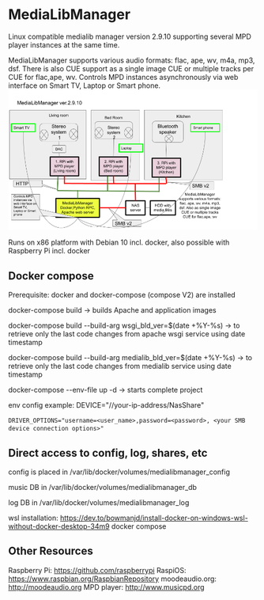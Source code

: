 # MediaLibManager
Linux compatible medialib manager version 2.9.10 supporting several MPD player instances at the same time.

MediaLibManager supports various audio formats: flac, ape, wv, m4a, mp3, dsf. There is also CUE support as a single image CUE or multiple tracks per CUE for flac,ape, wv.
Controls MPD instances asynchronously via web interface on Smart TV, Laptop or Smart phone.
![MediaLibManager](/data/MediaLibManager.png)

Runs on x86 platform with Debian 10 incl. docker, also possible with Raspberry Pi incl. docker
## Docker compose
Prerequisite: docker and docker-compose (compose V2) are installed

  docker-compose build -> builds Apache and application images

  docker-compose build --build-arg wsgi_bld_ver=$(date +%Y-%s) -> to retrieve only the last code changes from apache wsgi service using date timestamp

  docker-compose build --build-arg medialib_bld_ver=$(date +%Y-%s) -> to retrieve only the last code changes from medialib service using date timestamp

  docker-compose --env-file <path to docker-compose env file>  up -d -> starts complete project

  env config example:
    DEVICE="//your-ip-address/NasShare"

    DRIVER_OPTIONS="username=<user_name>,password=<password>, <your SMB device connection options>"



## Direct access to config, log, shares, etc
config is placed in /var/lib/docker/volumes/medialibmanager_config

music DB in /var/lib/docker/volumes/medialibmanager_db

log DB in /var/lib/docker/volumes/medialibmanager_log

wsl installation:
https://dev.to/bowmanjd/install-docker-on-windows-wsl-without-docker-desktop-34m9
docker compose 




## Other Resources
Raspberry Pi: https://github.com/raspberrypi
RaspiOS: https://www.raspbian.org/RaspbianRepository
moodeaudio.org: http://moodeaudio.org
MPD player: http://www.musicpd.org
